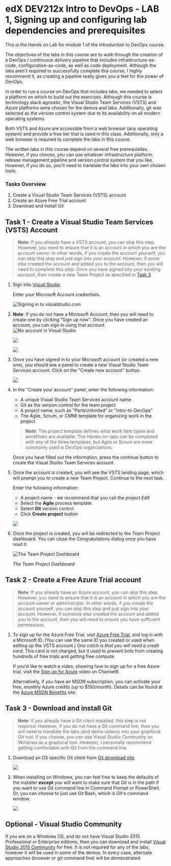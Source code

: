 # edX DEV212x Intro to DevOps - LAB 1, Signing up and configuring lab dependencies and prerequisites #
This is the Hands on Lab for module 1 of the Introduction to DevOps course.

The objectives of the labs in this course are to walk through the creation of a DevOps / continuous delivery pipeline that includes infrastructure-as-code, configuration-as-code, as well as code deployment. Although the labs aren't required to successfully complete this course, I highly recommend it, as creating a pipeline really gives you a feel for the power of DevOps.

In order to run a course on DevOps that includes labs, we needed to select a platform on which to build out the exercises. Although this course
is technology stack agnostic, the Visual Studio Team Services (VSTS) and Azure platforms were chosen for the demos and labs. Additionally, git was selected as the version control system due to its availability on all modern operating systems.

Both VSTS and Azure are accessible from a web browser (any operating system) and provide a free tier that is used in this class.
Additionally, only a web browser is required to complete the labs in this course.

The written labs in this course depend on several free prerequisites. However, if you choose, you can use whatever infrastructure platform, release management pipeline and version control system that you like.  However, if you do so, you'll need to translate the labs into your own chosen tools.

### Tasks Overview
1. Create a Visual Studio Team Services (VSTS) account
2. Create an Azure Free Trial account
3. Download and install Git

## Task 1 - Create a Visual Studio Team Services (VSTS) Account ####
> **Note**: If you already have a VSTS account, you can skip this step. However, you need to ensure that it is an account in which you are the account owner. In other words, if you create the account yourself, you can skip this step and just sign into your account. However, if some else created the account and added you to the account, then you will need to complete this step. Once you have signed into your existing account, then create a new Team Project as specified in [Task 3](#Ex4Task2).

1. Sign into [Visual Studio](https://go.microsoft.com/fwlink/?LinkId=307137).

    Enter your Microsoft Account credentials.

    ![Signing in to visualstudio.com](media/vsts-sign-in.png "Signing into visualstudio.com")


1. **Note**: If you do not have a Microsoft Account, then you will need to create one by clicking "Sign up now". Once you have created an account, you can sign in using that account.
    ![No account in Visual Studio](media/vsts-sign-in-no-account.png)
	
	![](media/create-ms-account.png)

    ![](media/confirm-name-vsts.png)
1. Once you have signed in to your Microsoft account (or created a new one), you should see a panel to create a new Visual Studio Team Services account. Click on the "Create new account" button. 

    ![](media/create-new-vsts-account.png)

1. In the "Create your account" panel, enter the following information: 
	
	- A unique Visual Studio Team Services account name
	- Git as the version control for the team project
	- A project name, such as "PartsUnlimited" or "Intro-to-DevOps"
	- The Agile, Scrum, or CMMI template for organizing work in the project

    > **Note**: The project template defines what work item types and workflows are available. The Hands-on-labs can be completed with any of the three
    templates, but Agile or Scrum are more commonly used in DevOps organizations.

	Once you have filled out the information, press the continue button to create the Visual Studio Team Services account.

1. Once the account is created, you will see the VSTS landing page, which will prompt you to create a new Team Project. Continue to the next task.
    
    Enter the following information:
    - A project name - we recommend that you call the project _EdX_
    - Select the **Agile** process template
    - Select **Git** version control
    - Click **Create project** button

	![](media/create-your-account.png)


1. Once the project is created, you will be redirected to the Team Project dashboard. You can close the Congratulations dialog once you have read it.

    ![The Team Project Dashboard](media/vsts-team-project-dashboard.png "The Team Project Dashboard")

    _The Team Project Dashboard_
    
## Task 2 - Create a Free Azure Trial account ####
> **Note**: If you already have an Azure account, you can skip this step. However, you need to ensure that it is an account in which you are the account owner or administrator. In other words, if you create the account yourself, you can skip this step and just sign into your account. However, if someone else created the account and added you to the account, then you will need to ensure you have sufficient permissions. 

1. To sign up for the Azure Free Trial, visit [Azure Free Trial](https://azure.microsoft.com/en-us/pricing/free-trial/), and log in with a Microsoft ID. (You can use the same ID you created or used when setting up the VSTS account.) _One catch is that you will need a credit card._ This card is not charged, but it used to prevent bots from creating hundreds of free trials and getting free compute. 

	If you'd like to watch a video, showing how to sign up for a free Azure trial, visit the [Sign up for Azure](https://channel9.msdn.com/Blogs/Windows-Azure/Sign-up-for-Microsoft-Azure) video on Channel9.

	Alternatively, if you have an MSDN subscription, you can activate your free, monthly Azure credits (up to $150/month). Details can be found at the [Azure MSDN Benefits](https://azure.microsoft.com/en-us/pricing/member-offers/msdn-benefits/) site.

## Task 3 - Download and install Git
> **Note**: If you already have a Git client installed, this step is not required. However, if you do not have a Git command line, then you will need to translate the labs (and demo videos) into your graphical Git tool. If you choose, you can use Visual Studio Community on Windows as a graphical tool.  However, I personally recommend getting comfortable with Git from the command line.

1. Download an OS specific Git client from [Git download site](https://git-scm.com/downloads).

	![](media/git-download-site.png)

1. When installing on Windows, you can feel free to keep the defaults of the installer **except** you will want to make sure that Git is in the path if you want to use Git command line in Command Prompt or PowerShell. Or, you can choose to just use Git Bash, which is Git's command window. 

	![](media/add-git-path.png)
    	
## Optional - Visual Studio Community ####
If you are on a Windows OS, and do not have Visual Studio 2015 Professional or Enterprise editions, then you can download and
install [Visual Studio 2015 Community](https://www.visualstudio.com/en-us/products/visual-studio-community-vs.aspx) for free. It is not required for any of the labs, however it will be used in some of the demos. In every case, alternate approaches (browser or git command line) will be demonstrated.


